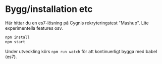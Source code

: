 # Bygg/installation etc
Här hittar du en es7-lösning på Cygnis rekryteringstest "Mashup". Lite experimentella features osv.

```bash
npm install
npm start
```
Under utveckling körs `npm run watch` för att kontinuerligt bygga med babel (es7).
